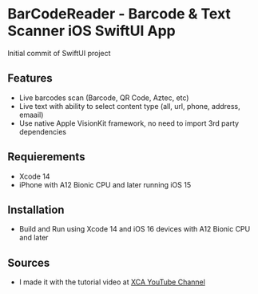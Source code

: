 # BarCodeReader - Barcode & Text Scanner iOS SwiftUI App 
Initial commit of SwiftUI project

## Features
- Live barcodes scan (Barcode, QR Code, Aztec, etc)
- Live text with ability to select content type (all, url, phone, address, emaail) 
- Use native Apple VisionKit framework, no need to import 3rd party dependencies

## Requierements
- Xcode 14
- iPhone with A12 Bionic CPU and later running iOS 15 

## Installation
- Build and Run using Xcode 14 and iOS 16 devices with A12 Bionic CPU and later

## Sources
- I made it with the tutorial video at [XCA YouTube Channel](https://youtu.be/QQjLOlkxpvc)
